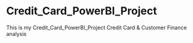 # Credit_Card_PowerBI_Project
This is my Credit_Card_PowerBI_Project
Credit Card &amp; Customer Finance analysis

